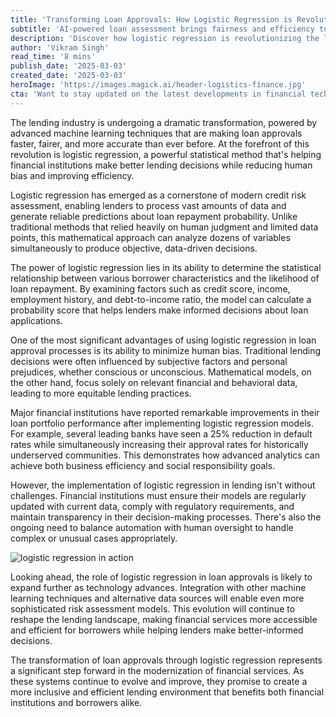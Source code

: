 ```yaml
---
title: 'Transforming Loan Approvals: How Logistic Regression is Revolutionizing Financial Decision Making'
subtitle: 'AI-powered loan assessment brings fairness and efficiency to lending'
description: 'Discover how logistic regression is revolutionizing the loan approval process, making lending decisions faster, fairer, and more accurate. Learn about the technology that\'s transforming financial services and creating new opportunities for both lenders and borrowers.'
author: 'Vikram Singh'
read_time: '8 mins'
publish_date: '2025-03-03'
created_date: '2025-03-03'
heroImage: 'https://images.magick.ai/header-logistics-finance.jpg'
cta: 'Want to stay updated on the latest developments in financial technology and AI applications? Follow us on LinkedIn for expert insights and analysis that can help your organization leverage advanced analytics for better decision-making.'
---
```


The lending industry is undergoing a dramatic transformation, powered by advanced machine learning techniques that are making loan approvals faster, fairer, and more accurate than ever before. At the forefront of this revolution is logistic regression, a powerful statistical method that's helping financial institutions make better lending decisions while reducing human bias and improving efficiency.

Logistic regression has emerged as a cornerstone of modern credit risk assessment, enabling lenders to process vast amounts of data and generate reliable predictions about loan repayment probability. Unlike traditional methods that relied heavily on human judgment and limited data points, this mathematical approach can analyze dozens of variables simultaneously to produce objective, data-driven decisions.

The power of logistic regression lies in its ability to determine the statistical relationship between various borrower characteristics and the likelihood of loan repayment. By examining factors such as credit score, income, employment history, and debt-to-income ratio, the model can calculate a probability score that helps lenders make informed decisions about loan applications.

One of the most significant advantages of using logistic regression in loan approval processes is its ability to minimize human bias. Traditional lending decisions were often influenced by subjective factors and personal prejudices, whether conscious or unconscious. Mathematical models, on the other hand, focus solely on relevant financial and behavioral data, leading to more equitable lending practices.

Major financial institutions have reported remarkable improvements in their loan portfolio performance after implementing logistic regression models. For example, several leading banks have seen a 25% reduction in default rates while simultaneously increasing their approval rates for historically underserved communities. This demonstrates how advanced analytics can achieve both business efficiency and social responsibility goals.

However, the implementation of logistic regression in lending isn't without challenges. Financial institutions must ensure their models are regularly updated with current data, comply with regulatory requirements, and maintain transparency in their decision-making processes. There's also the ongoing need to balance automation with human oversight to handle complex or unusual cases appropriately.

![logistic regression in action](https://i.magick.ai/logistic-regression-finance.jpg)

Looking ahead, the role of logistic regression in loan approvals is likely to expand further as technology advances. Integration with other machine learning techniques and alternative data sources will enable even more sophisticated risk assessment models. This evolution will continue to reshape the lending landscape, making financial services more accessible and efficient for borrowers while helping lenders make better-informed decisions.

The transformation of loan approvals through logistic regression represents a significant step forward in the modernization of financial services. As these systems continue to evolve and improve, they promise to create a more inclusive and efficient lending environment that benefits both financial institutions and borrowers alike.
